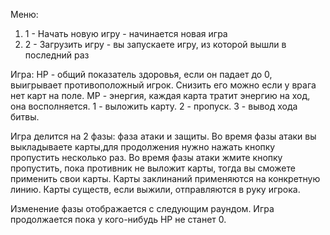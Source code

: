 Меню:
1. 1 - Начать новую игру - начинается новая игра
2. 2 - Загрузить игру - вы запускаете игру, из которой вышли в последний раз

Игра:
HP - общий показатель здоровья, если он падает до 0, выигрывает противоположный игрок. Снизить его можно если у врага нет карт на поле.
MP - энергия, каждая карта тратит энергию на ход, она восполняется.
1 - выложить карту.
2 - пропуск.
3 - вывод хода битвы.

Игра делится на 2 фазы: фаза атаки и защиты.
Во время фазы атаки вы выкладываете карты,для продолжения нужно нажать кнопку пропустить несколько раз.
Во время фазы атаки жмите кнопку пропустить, пока противник не выложит карты, тогда вы сможете применить свои карты.
Карты заклинаний применяются на конкретную линию.
Карты существ, если выжили, отправляются в руку игрока.

Изменение фазы отображается с следующим раундом.
Игра продолжается пока у кого-нибудь HP не станет 0.